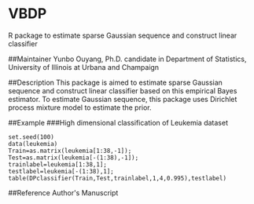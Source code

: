 # VBDP
R package to estimate sparse Gaussian sequence and construct linear classifier

##Maintainer
Yunbo Ouyang, Ph.D. candidate in Department of Statistics, University of Illinois at Urbana and Champaign

##Description
This package is aimed to estimate sparse Gaussian sequence and construct linear classifier based on this empirical Bayes estimator. 
To estimate Gaussian sequence, this package uses Dirichlet process mixture model to estimate the prior.


##Example
###High dimensional classification of Leukemia dataset
```{r}
set.seed(100)
data(leukemia)
Train=as.matrix(leukemia[1:38,-1]);
Test=as.matrix(leukemia[-(1:38),-1]);
trainlabel=leukemia[1:38,1];
testlabel=leukemia[-(1:38),1];
table(DPclassifier(Train,Test,trainlabel,1,4,0.995),testlabel)
```

##Reference
Author's Manuscript  
